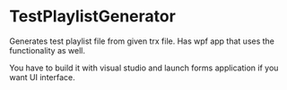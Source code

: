 # TestPlaylistGenerator
Generates test playlist file from given trx file. Has wpf app that uses the functionality as well.

You have to build it with visual studio and launch forms application if you want UI interface.
